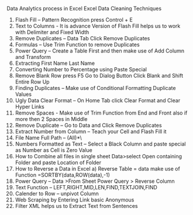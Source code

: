 Data Analytics process in Excel
Excel Data Cleaning Techniques
1)	Flash Fill – Pattern Recognition press Control + E
2)	Text to Columns - It is advance Version of Flash Fill helps us to work with Delimiter and Fixed Width
3)	Remove Duplicates – Data Tab Click Remove Duplicates 
4)	Formulas – Use Trim Function to remove Duplicates
5)	Power Query – Create a Table First and then make use of Add Column and Transform
6)	Extracting First Name Last Name
7)	Converting Number to Percentage using Paste Special
8)	Remove Blank Row press F5 Go to Dialog Button Click Blank and Shift Entire Row Up
9)	Finding Duplicates – Make use of Conditional Formatting Duplicate Values
10)	Ugly Data Clear Format – On Home Tab click Clear Format and Clear Hyper Links
11)	Remove Spaces -  Make use of Trim Function from End and Front also if more then 2 Spaces in Middle
12)	Remove Duplicate – Go to Data and Click Remove Duplicates
13)	Extract Number from Column – Teach your Cell and Flash Fill it
14)	File Name Full Path – (All)*\
15)	Numbers Formatted as Text – Select a Black Column and paste special as Number as Cell is Zero Value
16)	How to Combine all files in single sheet Data>select Open containing Folder and paste Location of Folder
17)	How to Reverse a Data in Excel a) Reverse Table = data make use of Function =SORTBY(data,ROW(data),-1)
18)	Power Query – Data >From Sheet Power Query > Reverse Column
19)	Text Function – LEFT,RIGHT,MID,LEN,FIND,TEXTJOIN,FIND
20)	Calender to Row – unpivot Column
21)	Web Scraping by Entering Link basic Anonymous
22)	Filter XML helps us to Extract Text from Sentences

